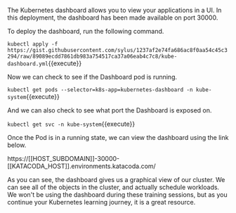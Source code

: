 The Kubernetes dashboard allows you to view your applications in a UI. In this deployment, the dashboard has been made available on port 30000.

To deploy the dashboard, run the following command.

`kubectl apply -f https://gist.githubusercontent.com/sylus/1237af2e74fa686ac8f0aa54c45c3294/raw/89089ecdd7861db983a754517ca37a06eab4c7c8/kube-dashboard.yml`{{execute}}

Now we can check to see if the Dashboard pod is running.

`kubectl get pods --selector=k8s-app=kubernetes-dashboard -n kube-system`{{execute}}

And we can also check to see what port the Dashboard is exposed on.

`kubectl get svc -n kube-system`{{execute}}

Once the Pod is in a running state, we can view the dashboard using the link below.

https://[[HOST_SUBDOMAIN]]-30000-[[KATACODA_HOST]].environments.katacoda.com/

As you can see, the dashboard gives us a graphical view of our cluster. We can see all of the objects in the cluster, and actually schedule workloads. We won't be using the dashboard during these training sessions, but as you continue your Kubernetes learning journey, it is a great resource.
